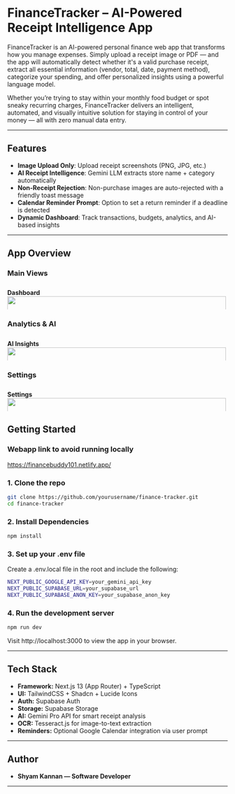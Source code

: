 # FinanceTracker – AI-Powered Receipt Intelligence App

FinanceTracker is an AI-powered personal finance web app that transforms how you manage expenses. Simply upload a receipt image or PDF — and the app will automatically detect whether it's a valid purchase receipt, extract all essential information (vendor, total, date, payment method), categorize your spending, and offer personalized insights using a powerful language model.

Whether you’re trying to stay within your monthly food budget or spot sneaky recurring charges, FinanceTracker delivers an intelligent, automated, and visually intuitive solution for staying in control of your money — all with zero manual data entry.

---

## Features

- **Image Upload Only**: Upload receipt screenshots (PNG, JPG, etc.)
- **AI Receipt Intelligence**: Gemini LLM extracts store name + category automatically
- **Non-Receipt Rejection**: Non-purchase images are auto-rejected with a friendly toast message
- **Calendar Reminder Prompt**: Option to set a return reminder if a deadline is detected
- **Dynamic Dashboard**: Track transactions, budgets, analytics, and AI-based insights

---

## App Overview

### Main Views

<div style="display: flex; overflow-x: auto; gap: 20px; padding: 10px 0;">
  <div style="min-width: 500px;">
    <strong>Dashboard</strong><br/>
    <img src="https://i.imgur.com/naryNNP.png" width="100%"/>
  </div>
  <div style="min-width: 500px;">
    <strong>Transactions</strong><br/>
    <img src="https://i.imgur.com/QDE2yXq.png" width="100%"/>
  </div>
</div>

### Analytics & AI

<div style="display: flex; overflow-x: auto; gap: 20px; padding: 10px 0;">
  <div style="min-width: 500px;">
    <strong>AI Insights</strong><br/>
    <img src="https://i.imgur.com/Kx2BaTs.png" width="100%"/>
  </div>
  <div style="min-width: 500px;">
    <strong>Budgets</strong><br/>
    <img src="https://i.imgur.com/r2XQS3c.png" width="100%"/>
  </div>
  <div style="min-width: 500px;">
    <strong>Analytics</strong><br/>
    <img src="https://i.imgur.com/vjYXrRv.png" width="100%"/>
  </div>
</div>

### Settings

<div style="display: flex; overflow-x: auto; gap: 20px; padding: 10px 0;">
  <div style="min-width: 500px;">
    <strong>Settings</strong><br/>
    <img src="https://i.imgur.com/p9MJIA7.png" width="100%"/>
  </div>
</div>


## Getting Started

### Webapp link to avoid running locally 
https://financebuddy101.netlify.app/

### 1. Clone the repo

```bash
git clone https://github.com/yourusername/finance-tracker.git
cd finance-tracker
```
### 2. Install Dependencies

```bash
npm install
```
### 3. Set up your .env file
Create a .env.local file in the root and include the following:

```bash
NEXT_PUBLIC_GOOGLE_API_KEY=your_gemini_api_key
NEXT_PUBLIC_SUPABASE_URL=your_supabase_url
NEXT_PUBLIC_SUPABASE_ANON_KEY=your_supabase_anon_key
```

### 4. Run the development server

```bash
npm run dev
```
Visit http://localhost:3000 to view the app in your browser.

---

## Tech Stack

- **Framework:** Next.js 13 (App Router) + TypeScript
- **UI:** TailwindCSS + Shadcn + Lucide Icons
- **Auth:** Supabase Auth
- **Storage:** Supabase Storage
- **AI:** Gemini Pro API for smart receipt analysis
- **OCR:** Tesseract.js for image-to-text extraction
- **Reminders:** Optional Google Calendar integration via user prompt

---

## Author

- **Shyam Kannan — Software Developer**

---
